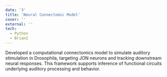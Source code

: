```yaml
---
date: '3'
title: 'Neural Connectomic Model'
cover: ''
external: ''
tech:
  - Python
  - Brian2
---
```


Developed a computational connectomics model to simulate auditory stimulation in Drosophila, targeting JON neurons and tracking downstream neural responses. This framework supports inference of functional circuits underlying auditory processing and behavior.
